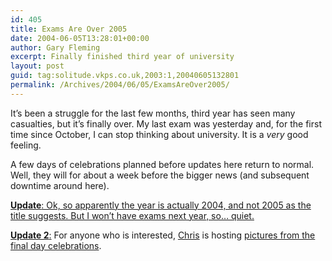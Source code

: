 ```yaml
---
id: 405
title: Exams Are Over 2005
date: 2004-06-05T13:28:01+00:00
author: Gary Fleming
excerpt: Finally finished third year of university
layout: post
guid: tag:solitude.vkps.co.uk,2003:1,20040605132801
permalink: /Archives/2004/06/05/ExamsAreOver2005/
---
```

It&#8217;s been a struggle for the last few months, third year has seen many casualties, but it&#8217;s finally over. My last exam was yesterday and, for the first time since October, I can stop thinking about university. It is a _very_ good feeling.

A few days of celebrations planned before updates here return to normal. Well, they will for about a week before the bigger news (and subsequent downtime around here).

<ins><strong>Update</strong>: Ok, so apparently the year is actually 2004, and not 2005 as the title suggests. But I won&#8217;t have exams next year, so&#8230; quiet.</ins>

<ins><strong>Update 2</strong>:</ins> For anyone who is interested, [Chris](http://www.chris-miller.org/) is hosting [pictures from the final day celebrations](http://www.chris-miller.org/gallery/album16 "Pictures from the 2004 3rd year Glasgow DCS students night out").